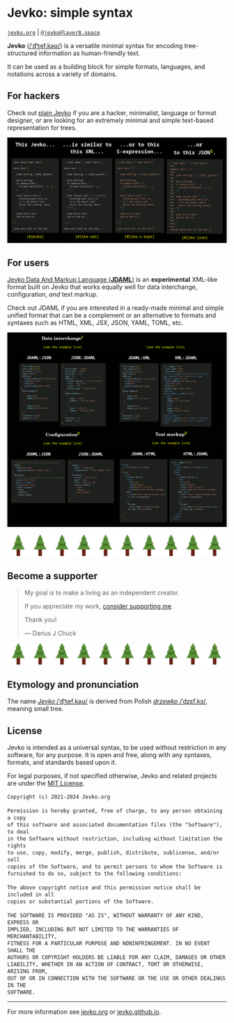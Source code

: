 # Jevko: simple syntax 

[`jevko.org`](https://jevko.org) | <a rel="me" href="https://layer8.space/@jevko">`@jevko@layer8.space`</a>

**Jevko** ([/ˈd͡ʒef.kəʊ/](#etymology-and-pronunciation)) is a versatile minimal syntax for encoding tree-structured information as human-friendly text.

It can be used as a building block for simple formats, languages, and notations across a variety of domains.

## For hackers

Check out [plain Jevko](https://jevko.org/#plain-jevko) if you are a hacker, minimalist, language or format designer, or are looking for an extremely minimal and simple text-based representation for trees.

[![Jevko alongside XML, S-expression, and JSON](https://raw.githubusercontent.com/jevko/.github/main/profile/jevko.gif)](https://jevko.org/#plain-jevko)

## For users

[Jevko Data And Markup Language (**JDAML**)](https://jevko.org/#jdaml) is an **experimental** XML-like format built on Jevko that works equally well for data interchange, configuration, *and* text markup. 

Check out JDAML if you are interested in a ready-made minimal and simple unified format that can be a complement or an alternative to formats and syntaxes such as HTML, XML, JSX, JSON, YAML, TOML, etc.

[![JDAML alongside JSON and HTML](https://raw.githubusercontent.com/jevko/.github/main/profile/jdaml.gif)](https://jevko.org/#jdaml)

![decoration](https://raw.githubusercontent.com/jevko/.github/main/profile/jevkos.png)

## Become a supporter

> My goal is to make a living as an independent creator.
>
> If you appreciate my work, [consider supporting me](https://xtao.org/support.html).
>
> Thank you!
>
> &mdash; Darius J Chuck

![decoration](https://raw.githubusercontent.com/jevko/.github/main/profile/jevkos.png)

<!-- * [resources.md](https://github.com/jevko/jevko/blob/master/resources.md)

* [parsers.md](https://github.com/jevko/jevko/blob/master/parsers.md)

* [formats.md](https://github.com/jevko/jevko/blob/master/formats.md)

* [variants-and-extensions.md](https://github.com/jevko/jevko/blob/master/variants-and-extensions.md)

* [tools.md](https://github.com/jevko/jevko/blob/master/tools.md)

* [various.md](https://github.com/jevko/jevko/blob/master/various.md) -->

## Etymology and pronunciation

The name [*Jevko* /ˈd͡ʒef.kəʊ/](http://ipa-reader.xyz/?text=%CB%88d%CD%A1%CA%92ef.k%C9%99%CA%8A&voice=Joey) is derived from Polish [*drzewko* /ˈdʐɛf.kɔ/](https://en.wiktionary.org/wiki/drzewko), meaning small tree.

## License

Jevko is intended as a universal syntax, to be used without restriction in any software, for any purpose. It is open and free, along with any syntaxes, formats, and standards based upon it.

For legal purposes, if not specified otherwise, Jevko and related projects are under the [MIT License](https://choosealicense.com/licenses/mit/).

```
Copyright (c) 2021-2024 Jevko.org

Permission is hereby granted, free of charge, to any person obtaining a copy
of this software and associated documentation files (the "Software"), to deal
in the Software without restriction, including without limitation the rights
to use, copy, modify, merge, publish, distribute, sublicense, and/or sell
copies of the Software, and to permit persons to whom the Software is
furnished to do so, subject to the following conditions:

The above copyright notice and this permission notice shall be included in all
copies or substantial portions of the Software.

THE SOFTWARE IS PROVIDED "AS IS", WITHOUT WARRANTY OF ANY KIND, EXPRESS OR
IMPLIED, INCLUDING BUT NOT LIMITED TO THE WARRANTIES OF MERCHANTABILITY,
FITNESS FOR A PARTICULAR PURPOSE AND NONINFRINGEMENT. IN NO EVENT SHALL THE
AUTHORS OR COPYRIGHT HOLDERS BE LIABLE FOR ANY CLAIM, DAMAGES OR OTHER
LIABILITY, WHETHER IN AN ACTION OF CONTRACT, TORT OR OTHERWISE, ARISING FROM,
OUT OF OR IN CONNECTION WITH THE SOFTWARE OR THE USE OR OTHER DEALINGS IN THE
SOFTWARE.
```

***

For more information see [jevko.org](https://jevko.org) or [jevko.github.io](https://jevko.github.io).